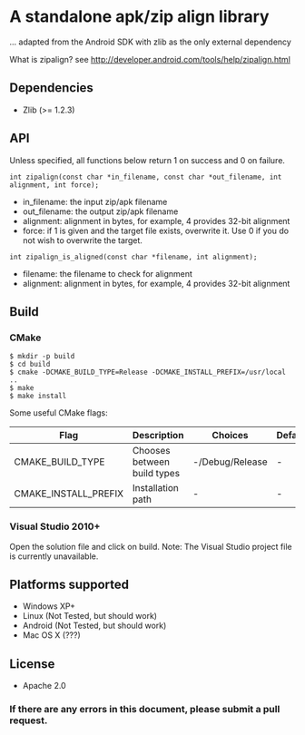 A standalone apk/zip align library====================================... adapted from the Android SDK with zlib as the only external dependencyWhat is zipalign? see http://developer.android.com/tools/help/zipalign.html## Dependencies- Zlib (>= 1.2.3)## APIUnless specified, all functions below return 1 on success and 0 on failure.```int zipalign(const char *in_filename, const char *out_filename, int alignment, int force);```- in_filename: the input zip/apk filename- out_filename: the output zip/apk filename- alignment: alignment in bytes, for example, 4 provides 32-bit alignment- force: if 1 is given and the target file exists, overwrite it. Use 0 if you do not wish to overwrite the target.```int zipalign_is_aligned(const char *filename, int alignment);```- filename: the filename to check for alignment- alignment: alignment in bytes, for example, 4 provides 32-bit alignment## Build### CMake```$ mkdir -p build$ cd build$ cmake -DCMAKE_BUILD_TYPE=Release -DCMAKE_INSTALL_PREFIX=/usr/local ..$ make$ make install```Some useful CMake flags:| Flag                      | Description                             | Choices         | Default || ------------------------- | --------------------------------------- | --------------- | ------- || CMAKE_BUILD_TYPE          | Chooses between build types             | -/Debug/Release | -       || CMAKE_INSTALL_PREFIX      | Installation path                       | -               | -       |### Visual Studio 2010+Open the solution file and click on build.Note: The Visual Studio project file is currently unavailable.## Platforms supported- Windows XP+- Linux (Not Tested, but should work)- Android (Not Tested, but should work)- Mac OS X (???)## License- Apache 2.0### If there are any errors in this document, please submit a pull request.
